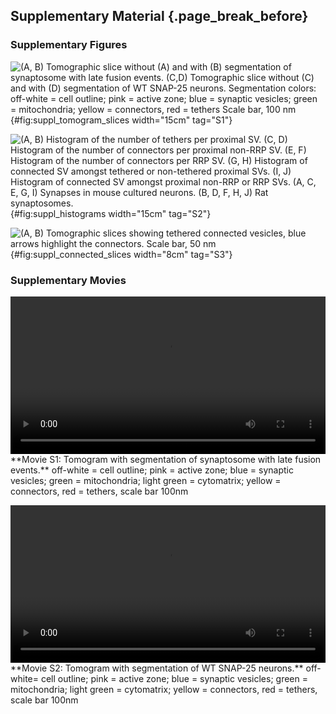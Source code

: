 ## Supplementary Material {.page_break_before}

### Supplementary Figures
![(A, B) Tomographic slice without (A) and with (B) segmentation of synaptosome with late fusion events.
(C,D) Tomographic slice without (C) and with (D) segmentation of WT SNAP-25 neurons.
Segmentation colors: off-white = cell outline; pink = active zone; blue = synaptic vesicles; green = mitochondria; yellow = connectors, red = tethers
Scale bar, 100 nm
](images/tomogram_slices.png){#fig:suppl_tomogram_slices width="15cm" tag="S1"}

![(A, B) Histogram of the number of tethers per proximal SV. 
(C, D) Histogram of  the number of connectors per proximal non-RRP SV.
(E, F) Histogram of the number of connectors per RRP SV.
(G, H) Histogram of connected SV amongst tethered or non-tethered proximal SVs.
(I, J) Histogram of connected SV amongst proximal non-RRP or RRP SVs.
(A, C, E, G, I) Synapses in mouse cultured neurons.
(B, D, F, H, J) Rat synaptosomes.
](images/2201_Supplement2.png){#fig:suppl_histograms width="15cm" tag="S2"}

![(A, B) Tomographic slices showing tethered connected vesicles, blue arrows highlight the connectors.
Scale bar, 50 nm
](images/supplementary_connected_vesicles.png){#fig:suppl_connected_slices width="8cm" tag="S3"}


### Supplementary Movies
<p id="vid:synaptosome">
<video
  controls
  width="100%"
  alt="Tomogram with segmentation of synaptosome with late fusion events"
>
  <source
    src="images/spray1_raw2seg3.mp4"
    type="video/mp4"
  >
</video>
**Movie S1: Tomogram with segmentation of synaptosome with late fusion events.**
off-white = cell outline; pink = active zone; blue = synaptic vesicles; green = mitochondria; light green = cytomatrix; yellow = connectors, red = tethers, scale bar 100nm
</p>

<p id="vid:neuron">
<video
  controls
  width="100%"
  alt="Tomogram with segmentation of WT SNAP-25 neurons"
>
  <source
    src="images/neuron73_rawseg2.mp4"
    type="video/mp4"
  >
</video>
**Movie S2: Tomogram with segmentation of WT SNAP-25 neurons.**
off-white= cell outline; pink = active zone; blue = synaptic vesicles; green = mitochondria; light green = cytomatrix; yellow = connectors, red = tethers, scale bar 100nm
</p>
